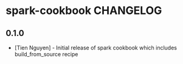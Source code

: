 spark-cookbook CHANGELOG
========================

0.1.0
-----
- [Tien Nguyen] - Initial release of spark cookbook which includes build_from_source recipe